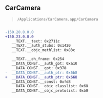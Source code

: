 ## CarCamera

> `/Applications/CarCamera.app/CarCamera`

```diff

-150.20.0.0.0
+150.23.0.0.0
   __TEXT.__text: 0x2711c
   __TEXT.__auth_stubs: 0x1420
   __TEXT.__objc_methlist: 0x83c

   __TEXT.__eh_frame: 0x254
   __DATA_CONST.__auth_got: 0xa10
   __DATA_CONST.__got: 0x378
-  __DATA_CONST.__auth_ptr: 0x6b8
+  __DATA_CONST.__auth_ptr: 0x668
   __DATA_CONST.__const: 0xfd8
   __DATA_CONST.__objc_classlist: 0x68
   __DATA_CONST.__objc_protolist: 0xb0

```
